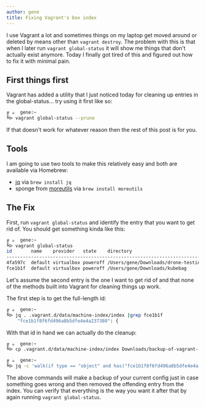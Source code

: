 ```yaml
---
author: gene
title: Fixing Vagrant's box index
---
```


I use Vagrant a lot and sometimes things on my laptop get moved around or deleted by means other than `vagrant destroy`. The problem with this is that when I later run `vagrant global-status` it will show me things that don't actually exist anymore. Today I finally got tired of this and figured out how to fix it with minimal pain.

## First things first

Vagrant has added a utility that I just noticed today for cleaning up entries in the global-status... try using it first like so:

```bash
╔ ☕️  gene:~
╚ᐅ vagrant global-status --prune
```

If that doesn't work for whatever reason then the rest of this post is for you.

## Tools

I am going to use two tools to make this relatively easy and both are available via Homebrew:

- [jq](https://stedolan.github.io/jq/) via `brew install jq`
- sponge from [moreutils](https://joeyh.name/code/moreutils/) via `brew install moreutils`

## The Fix

First, run `vagrant global-status` and identify the entry that you want to get rid of. You should get something kinda like this:

```bash
╔ ☕️  gene:~
╚ᐅ vagrant global-status
id       name    provider   state    directory
----------------------------------------------------------------------------------
4fa597c  default virtualbox poweroff /Users/gene/Downloads/drone-testing
fce1b1f  default virtualbox poweroff /Users/gene/Downloads/kubebag
```

Let's assume the second entry is the one I want to get rid of and that none of the methods built into Vagrant for cleaning things up work.

The first step is to get the full-length id:

```bash
╔ ☕️  gene:~
╚ᐅ jq . .vagrant.d/data/machine-index/index |grep fce1b1f
    "fce1b1f8f6fd496a8b5dfe4e4a237380": {
```

With that id in hand we can actually do the cleanup:

```bash
╔ ☕️  gene:~
╚ᐅ cp .vagrant.d/data/machine-index/index Downloads/backup-of-vagrant-index.json

╔ ☕️  gene:~
╚ᐅ jq -c 'walk(if type == "object" and has("fce1b1f8f6fd496a8b5dfe4e4a237380") then del(.fce1b1f8f6fd496a8b5dfe4e4a237380) else . end)' .vagrant.d/data/machine-index/index |sponge .vagrant.d/data/machine-index/index
```

The above commands will make a backup of your current config just in case something goes wrong and then removed the offending entry from the index. You can verify that everything is the way you want it after that by again running `vagrant global-status`.
